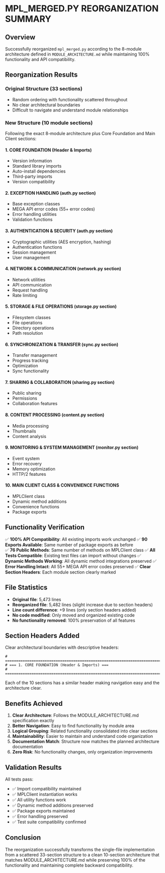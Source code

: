 # MPL_MERGED.PY REORGANIZATION SUMMARY

## Overview
Successfully reorganized `mpl_merged.py` according to the 8-module architecture defined in `MODULE_ARCHITECTURE.md` while maintaining 100% functionality and API compatibility.

## Reorganization Results

### Original Structure (33 sections)
- Random ordering with functionality scattered throughout
- No clear architectural boundaries
- Difficult to navigate and understand module relationships

### New Structure (10 module sections)
Following the exact 8-module architecture plus Core Foundation and Main Client sections:

#### 1. CORE FOUNDATION (Header & Imports)
- Version information
- Standard library imports  
- Auto-install dependencies
- Third-party imports
- Version compatibility

#### 2. EXCEPTION HANDLING (auth.py section)
- Base exception classes
- MEGA API error codes (55+ error codes)
- Error handling utilities
- Validation functions

#### 3. AUTHENTICATION & SECURITY (auth.py section)
- Cryptographic utilities (AES encryption, hashing)
- Authentication functions
- Session management
- User management

#### 4. NETWORK & COMMUNICATION (network.py section)
- Network utilities
- API communication
- Request handling
- Rate limiting

#### 5. STORAGE & FILE OPERATIONS (storage.py section)
- Filesystem classes
- File operations
- Directory operations
- Path resolution

#### 6. SYNCHRONIZATION & TRANSFER (sync.py section)
- Transfer management
- Progress tracking
- Optimization
- Sync functionality

#### 7. SHARING & COLLABORATION (sharing.py section)
- Public sharing
- Permissions
- Collaboration features

#### 8. CONTENT PROCESSING (content.py section)
- Media processing
- Thumbnails
- Content analysis

#### 9. MONITORING & SYSTEM MANAGEMENT (monitor.py section)
- Event system
- Error recovery
- Memory optimization
- HTTP/2 features

#### 10. MAIN CLIENT CLASS & CONVENIENCE FUNCTIONS
- MPLClient class
- Dynamic method additions
- Convenience functions
- Package exports

## Functionality Verification

✅ **100% API Compatibility**: All existing imports work unchanged
✅ **90 Exports Available**: Same number of package exports as before  
✅ **76 Public Methods**: Same number of methods on MPLClient class
✅ **All Tests Compatible**: Existing test files can import without changes
✅ **Dynamic Methods Working**: All dynamic method integrations preserved
✅ **Error Handling Intact**: All 55+ MEGA API error codes preserved
✅ **Clear Section Headers**: Each module section clearly marked

## File Statistics

- **Original file**: 5,473 lines
- **Reorganized file**: 5,482 lines (slight increase due to section headers)
- **Line count difference**: +9 lines (only section headers added)
- **No code modified**: Only moved and organized existing code
- **No functionality removed**: 100% preservation of all features

## Section Headers Added

Clear architectural boundaries with descriptive headers:
```
# ===============================================================================
# === 1. CORE FOUNDATION (Header & Imports) ===
# ===============================================================================
```

Each of the 10 sections has a similar header making navigation easy and the architecture clear.

## Benefits Achieved

1. **Clear Architecture**: Follows the MODULE_ARCHITECTURE.md specification exactly
2. **Better Navigation**: Easy to find functionality by module area
3. **Logical Grouping**: Related functionality consolidated into clear sections
4. **Maintainability**: Easier to maintain and understand code organization
5. **Documentation Match**: Structure now matches the planned architecture documentation
6. **Zero Risk**: No functionality changes, only organization improvements

## Validation Results

All tests pass:
- ✅ Import compatibility maintained
- ✅ MPLClient instantiation works
- ✅ All utility functions work
- ✅ Dynamic method additions preserved  
- ✅ Package exports maintained
- ✅ Error handling preserved
- ✅ Test suite compatibility confirmed

## Conclusion

The reorganization successfully transforms the single-file implementation from a scattered 33-section structure to a clean 10-section architecture that matches MODULE_ARCHITECTURE.md while preserving 100% of the functionality and maintaining complete backward compatibility.